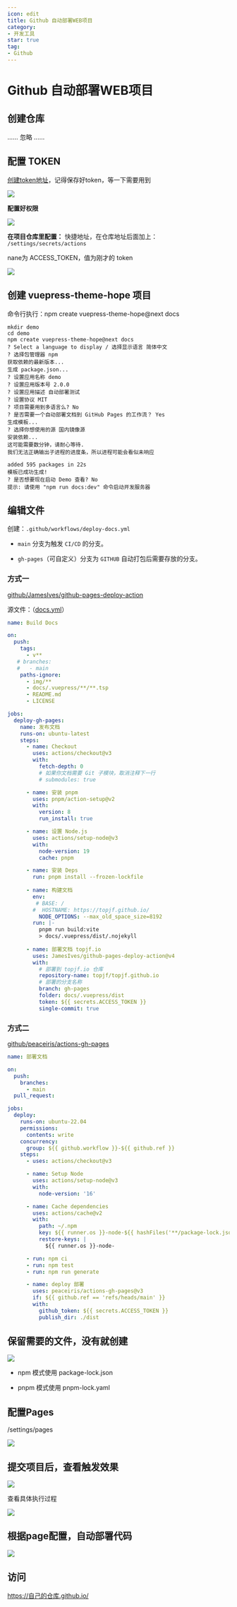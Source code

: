```yaml
---
icon: edit
title: Github 自动部署WEB项目
category: 
- 开发工具
star: true
tag:
- Github
---
```


<!-- more -->

# Github 自动部署WEB项目

## 创建仓库

...... 忽略 ......

## 配置 TOKEN

[创建token地址](https://github.com/settings/tokens)，记得保存好token，等一下需要用到

![](./deploy-gh-pages.assets/true-image-20220821183537378.png)

**配置好权限**

![](./deploy-gh-pages.assets/true-image-20220821183700208.png)

**在项目仓库里配置：**
快捷地址，在仓库地址后面加上： `/settings/secrets/actions`

nane为 ACCESS_TOKEN，值为刚才的 token

![](./deploy-gh-pages.assets/true-image-20220821183425533.png)

## 创建 vuepress-theme-hope 项目

命令行执行：npm create vuepress-theme-hope@next docs

```shell
mkdir demo
cd demo
npm create vuepress-theme-hope@next docs
? Select a language to display / 选择显示语言 简体中文
? 选择包管理器 npm
获取依赖的最新版本...
生成 package.json...
? 设置应用名称 demo
? 设置应用版本号 2.0.0
? 设置应用描述 自动部署测试
? 设置协议 MIT
? 项目需要用到多语言么? No
? 是否需要一个自动部署文档到 GitHub Pages 的工作流？ Yes
生成模板...
? 选择你想使用的源 国内镜像源
安装依赖...
这可能需要数分钟，请耐心等待.
我们无法正确输出子进程的进度条，所以进程可能会看似未响应

added 595 packages in 22s
模板已成功生成!
? 是否想要现在启动 Demo 查看? No
提示: 请使用 "npm run docs:dev" 命令启动开发服务器
```

## 编辑文件 

创建：`.github/workflows/deploy-docs.yml`

- `main` 分支为触发 `CI/CD` 的分支。

- `gh-pages`（可自定义）分支为 `GITHUB` 自动打包后需要存放的分支。

### 方式一

[github/JamesIves/github-pages-deploy-action](https://github.com/JamesIves/github-pages-deploy-action)

源文件：（[docs.yml](https://github.com/topjf/topjf/blob/main/.github/workflows/docs.yml)）

```yaml
name: Build Docs

on:
  push:
    tags:
      - v**
   # branches:
   #   - main
    paths-ignore:
      - img/**
      - docs/.vuepress/**/**.tsp
      - README.md
      - LICENSE

jobs:
  deploy-gh-pages:
    name: 发布文档
    runs-on: ubuntu-latest
    steps:
      - name: Checkout
        uses: actions/checkout@v3
        with:
          fetch-depth: 0
          # 如果你文档需要 Git 子模块，取消注释下一行
          # submodules: true

      - name: 安装 pnpm
        uses: pnpm/action-setup@v2
        with:
          version: 8
          run_install: true

      - name: 设置 Node.js
        uses: actions/setup-node@v3
        with:
          node-version: 19
          cache: pnpm

      - name: 安装 Deps
        run: pnpm install --frozen-lockfile
        
      - name: 构建文档
        env:
         # BASE: /
        #  HOSTNAME: https://topjf.github.io/
          NODE_OPTIONS: --max_old_space_size=8192
        run: |-
          pnpm run build:vite
          > docs/.vuepress/dist/.nojekyll
      
      - name: 部署文档 topjf.io
        uses: JamesIves/github-pages-deploy-action@v4
        with:
          # 部署到 topjf.io 仓库
          repository-name: topjf/topjf.github.io
          # 部署的分支名称
          branch: gh-pages
          folder: docs/.vuepress/dist
          token: ${{ secrets.ACCESS_TOKEN }}
          single-commit: true  
```


### 方式二

[github/peaceiris/actions-gh-pages](https://github.com/peaceiris/actions-gh-pages)


```yaml
name: 部署文档

on:
  push:
    branches:
      - main
  pull_request:

jobs:
  deploy:
    runs-on: ubuntu-22.04
    permissions:
      contents: write
    concurrency:
      group: ${{ github.workflow }}-${{ github.ref }}
    steps:
      - uses: actions/checkout@v3

      - name: Setup Node
        uses: actions/setup-node@v3
        with:
          node-version: '16'

      - name: Cache dependencies
        uses: actions/cache@v2
        with:
          path: ~/.npm
          key: ${{ runner.os }}-node-${{ hashFiles('**/package-lock.json') }}
          restore-keys: |
            ${{ runner.os }}-node-

      - run: npm ci
      - run: npm test
      - run: npm run generate

      - name: deploy 部署
        uses: peaceiris/actions-gh-pages@v3
        if: ${{ github.ref == 'refs/heads/main' }}
        with:
          github_token: ${{ secrets.ACCESS_TOKEN }}
          publish_dir: ./dist
```


## 保留需要的文件，没有就创建

![](./deploy-gh-pages.assets/true-deplay.png)

- npm 模式使用 package-lock.json

- pnpm 模式使用 pnpm-lock.yaml

## 配置Pages

/settings/pages

![](./deploy-gh-pages.assets/true-image-20220821184250742.png)

## 提交项目后，查看触发效果

![](./deploy-gh-pages.assets/true-image-20220821184418884.png)

查看具体执行过程

![](./deploy-gh-pages.assets/true-image-20220821184447307.png)

## 根据page配置，自动部署代码

![](./deploy-gh-pages.assets/true-image-20220821184611359.png)

## 访问

<https://自己的仓库.github.io/>
